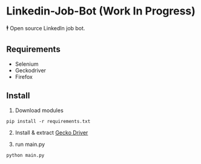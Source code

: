 # Linkedin-Job-Bot (Work In Progress)
🕴️ Open source LinkedIn job bot.

## Requirements
- Selenium
- Geckodriver
- Firefox

## Install

1. Download modules
```
pip install -r requirements.txt
```

2. Install & extract [Gecko Driver](https://github.com/mozilla/geckodriver/releases)

3. run main.py
```
python main.py
```
